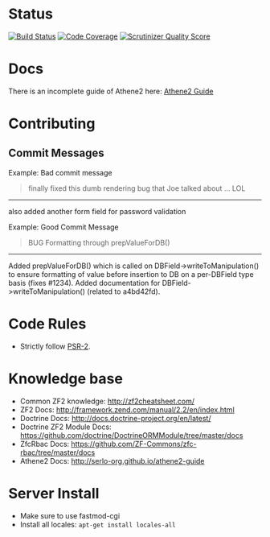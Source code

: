 # Status

[![Build Status](https://magnum.travis-ci.com/serlo-org/athene2.png?token=gtodfPz6nLDS6xphYxdJ&branch=master)](https://magnum.travis-ci.com/serlo-org/athene2)
[![Code Coverage](https://scrutinizer-ci.com/g/serlo-org/athene2/badges/coverage.png?s=1d2264eb2b7376e91de5a8f58574da83fd156045)](https://scrutinizer-ci.com/g/serlo-org/athene2/)
[![Scrutinizer Quality Score](https://scrutinizer-ci.com/g/serlo-org/athene2/badges/quality-score.png?s=f163d3b21f6d3aeed19dd082958e71e544d6686e)](https://scrutinizer-ci.com/g/serlo-org/athene2/)

# Docs

There is an incomplete guide of Athene2 here: [Athene2 Guide](http://serlo-org.github.com/athene2-guide)

# Contributing

## Commit Messages

Example: Bad commit message
> finally fixed this dumb rendering bug that Joe talked about ... LOL
  -------------------------------------------------------------------
  also added another form field for password validation

Example: Good Commit Message
> BUG Formatting through prepValueForDB()
  -------------------------------------------------------------------
  Added prepValueForDB() which is called on DBField->writeToManipulation()
  to ensure formatting of value before insertion to DB on a per-DBField type basis (fixes #1234).
  Added documentation for DBField->writeToManipulation() (related to a4bd42fd).

# Code Rules

* Strictly follow [PSR-2](https://github.com/php-fig/fig-standards/blob/master/accepted/PSR-2-coding-style-guide.md).

# Knowledge base

* Common ZF2 knowledge: http://zf2cheatsheet.com/
* ZF2 Docs: http://framework.zend.com/manual/2.2/en/index.html
* Doctrine Docs: http://docs.doctrine-project.org/en/latest/
* Doctrine ZF2 Module Docs: https://github.com/doctrine/DoctrineORMModule/tree/master/docs
* ZfcRbac Docs: https://github.com/ZF-Commons/zfc-rbac/tree/master/docs
* Athene2 Docs: http://serlo-org.github.io/athene2-guide

# Server Install

* Make sure to use fastmod-cgi
* Install all locales: `apt-get install locales-all`
